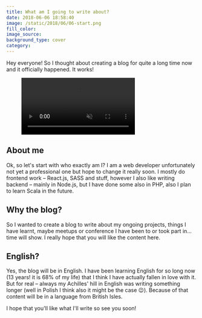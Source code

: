 ```yaml
---
title: What am I going to write about?
date: 2018-06-06 18:58:40
image: /static/2018/06/06-start.png
fill_color: 
image_source:
background_type: cover
category:
---
```

Hey everyone! So I thought about creating a blog for quite a long time now and it officially happened. It works!
<!-- more -->
<figure class="small"><video src="/static/2018/06/06-it-works.mp4" autoplay muted loop></video></figure>

## About me
Ok, so let's start with who exactly am I? I am a web developer unfortunately not yet a professional one but hope to change it really soon. I mostly do frontend work – React.js, SASS and stuff, however I also like writing backend – mainly in Node.js, but I have done some also in PHP, also I plan to learn Scala in the future.

## Why the blog?
So I wanted to create a blog to write about my ongoing projects, things I have learnt, maybe meetups or conference I have been to or took part in... time will show. I really hope that you will like the content here.

## English?
Yes, the blog will be in English. I have been learning English for so long now (13 years! it is 68% of my life) that I think I have actually fallen in love with it. But for real – always my Achilles' hill in English was writing something longer (well in Polish I think also it might be the case :wink:). Because of that content will be in a language from British Isles.

I hope that you'll like what I'll write so see you soon!
